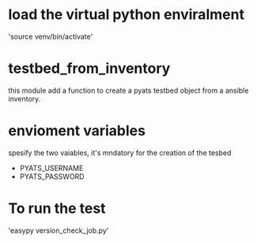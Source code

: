 # load the virtual python enviralment
'source venv/bin/activate'

# testbed_from_inventory
this module add a function to create a pyats testbed object from a ansible inventory.

# envioment variables
spesify the two vaiables, it's mndatory for the creation of the tesbed
- PYATS_USERNAME
- PYATS_PASSWORD

# To run the test
'easypy version_check_job.py'